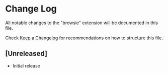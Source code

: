 # Change Log

All notable changes to the "browsie" extension will be documented in this file.

Check [Keep a Changelog](http://keepachangelog.com/) for recommendations on how to structure this file.

## [Unreleased]

- Initial release
